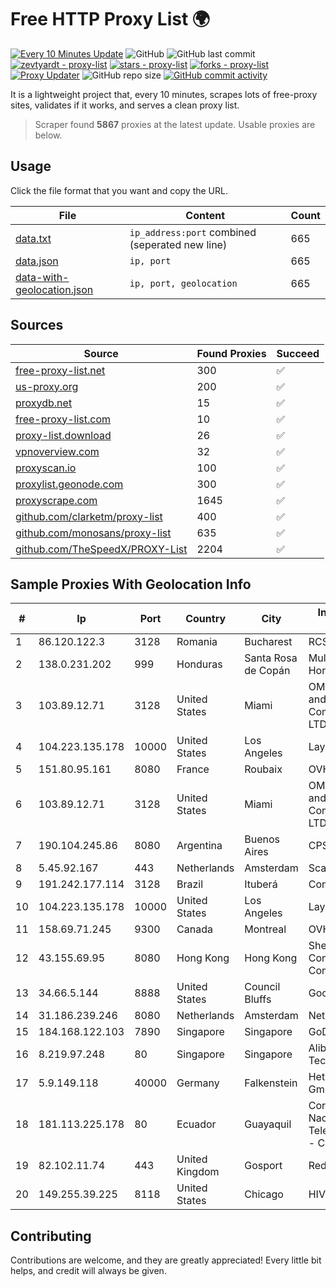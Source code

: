 
# Free HTTP Proxy List 🌍

[![Every 10 Minutes Update](https://github.com/mertguvencli/http-proxy-list/actions/workflows/main.yml/badge.svg?branch=main)](https://github.com/mertguvencli/http-proxy-list/actions/workflows/main.yml)
![GitHub](https://img.shields.io/github/license/mertguvencli/http-proxy-list)
![GitHub last commit](https://img.shields.io/github/last-commit/mertguvencli/http-proxy-list)
[![zevtyardt - proxy-list](https://img.shields.io/static/v1?label=zevtyardt&message=proxy-list&color=blue&logo=github)](https://github.com/zevtyardt/proxy-list "Go to GitHub repo")
[![stars - proxy-list](https://img.shields.io/github/stars/zevtyardt/proxy-list?style=social)](https://github.com/zevtyardt/proxy-list)
[![forks - proxy-list](https://img.shields.io/github/forks/zevtyardt/proxy-list?style=social)](https://github.com/zevtyardt/proxy-list)
[![Proxy Updater](https://github.com/zevtyardt/proxy-list/workflows/Proxy%20Updater/badge.svg)](https://github.com/zevtyardt/proxy-list/actions?query=workflow:"Proxy+Updater")
![GitHub repo size](https://img.shields.io/github/repo-size/zevtyardt/proxy-list)
[![GitHub commit activity](https://img.shields.io/github/commit-activity/m/zevtyardt/proxy-list?logo=commits)](https://github.com/zevtyardt/proxy-list/commits/main)

It is a lightweight project that, every 10 minutes, scrapes lots of free-proxy sites, validates if it works, and serves a clean proxy list.

> Scraper found **5867** proxies at the latest update. Usable proxies are below.

## Usage

Click the file format that you want and copy the URL.

|File|Content|Count|
|----|-------|-----|
|[data.txt](https://raw.githubusercontent.com/mertguvencli/http-proxy-list/main/proxy-list/data.txt)|`ip_address:port` combined (seperated new line)|665|
|[data.json](https://raw.githubusercontent.com/mertguvencli/http-proxy-list/main/proxy-list/data.json)|`ip, port`|665|
|[data-with-geolocation.json](https://raw.githubusercontent.com/mertguvencli/http-proxy-list/main/proxy-list/data-with-geolocation.json)|`ip, port, geolocation`|665|

## Sources

|Source|Found Proxies|Succeed|
|------|-------------|-------|
|[free-proxy-list.net](https://free-proxy-list.net)|300|✅|
|[us-proxy.org](https://www.us-proxy.org)|200|✅|
|[proxydb.net](http://proxydb.net)|15|✅|
|[free-proxy-list.com](https://free-proxy-list.com/?page=&port=&type%5B%5D=http&type%5B%5D=https&up_time=0&search=Search)|10|✅|
|[proxy-list.download](https://www.proxy-list.download/HTTP)|26|✅|
|[vpnoverview.com](https://vpnoverview.com/privacy/anonymous-browsing/free-proxy-servers)|32|✅|
|[proxyscan.io](https://www.proxyscan.io)|100|✅|
|[proxylist.geonode.com](https://proxylist.geonode.com/api/proxy-list?limit=300&page=1&sort_by=lastChecked&sort_type=desc&protocols=http,https)|300|✅|
|[proxyscrape.com](https://api.proxyscrape.com/v2/?request=displayproxies&protocol=http&timeout=10000&country=all&ssl=all&anonymity=all)|1645|✅|
|[github.com/clarketm/proxy-list](https://raw.githubusercontent.com/clarketm/proxy-list/master/proxy-list-raw.txt)|400|✅|
|[github.com/monosans/proxy-list](https://raw.githubusercontent.com/monosans/proxy-list/main/proxies/http.txt)|635|✅|
|[github.com/TheSpeedX/PROXY-List](https://raw.githubusercontent.com/TheSpeedX/PROXY-List/master/http.txt)|2204|✅|


## Sample Proxies With Geolocation Info

|#|Ip|Port|Country|City|Internet Service Provider|
|-|--|----|-------|----|-------------------------|
|1|86.120.122.3|3128|Romania|Bucharest|RCS & RDS|
|2|138.0.231.202|999|Honduras|Santa Rosa de Copán|Multicable De Honduras|
|3|103.89.12.71|3128|United States|Miami|OMC Computers and Communications LTD|
|4|104.223.135.178|10000|United States|Los Angeles|LayerHost|
|5|151.80.95.161|8080|France|Roubaix|OVH SAS|
|6|103.89.12.71|3128|United States|Miami|OMC Computers and Communications LTD|
|7|190.104.245.86|8080|Argentina|Buenos Aires|CPS|
|8|5.45.92.167|443|Netherlands|Amsterdam|Scalaxy B.V.|
|9|191.242.177.114|3128|Brazil|Ituberá|Conect Telecom|
|10|104.223.135.178|10000|United States|Los Angeles|LayerHost|
|11|158.69.71.245|9300|Canada|Montreal|OVH SAS|
|12|43.155.69.95|8080|Hong Kong|Hong Kong|Shenzhen Tencent Computer Systems Company Limited|
|13|34.66.5.144|8888|United States|Council Bluffs|Google LLC|
|14|31.186.239.246|8080|Netherlands|Amsterdam|NetSkope Inc|
|15|184.168.122.103|7890|Singapore|Singapore|GoDaddy.com, LLC|
|16|8.219.97.248|80|Singapore|Singapore|Alibaba (US) Technology Co., Ltd.|
|17|5.9.149.118|40000|Germany|Falkenstein|Hetzner Online GmbH|
|18|181.113.225.178|80|Ecuador|Guayaquil|Corporacion Nacional De Telecomunicaciones - CNT EP|
|19|82.102.11.74|443|United Kingdom|Gosport|Redstation Limited|
|20|149.255.39.225|8118|United States|Chicago|HIVELOCITY, Inc.|



## Contributing

Contributions are welcome, and they are greatly appreciated! Every
little bit helps, and credit will always be given.

